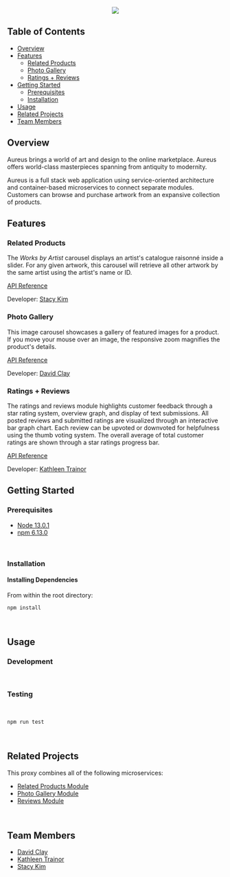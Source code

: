 <p align="center"><img src="https://i.imgur.com/TcaKasC.png"></p>

## Table of Contents

* [Overview](#overview)
* [Features](#features)
    * [Related Products](#related-products)
    * [Photo Gallery](#photo-gallery)
    * [Ratings + Reviews](#ratings-+-reviews)
* [Getting Started](#getting-started)
    * [Prerequisites](#prerequisites)
    * [Installation](#installation)
* [Usage](#usage)
* [Related Projects](#related-projects)
* [Team Members](#team-members)


## Overview

Aureus brings a world of art and design to the online marketplace. Aureus offers world-class masterpieces spanning from antiquity to modernity. 

Aureus is a full stack web application using service-oriented architecture and container-based microservices to connect separate modules. Customers can browse and purchase artwork from an expansive collection of products. 
<br>

## Features

### Related Products

The _Works by Artist_ carousel displays an artist's catalogue raisonné inside a slider. For any given artwork, this carousel will retrieve all other artwork by the same artist using the artist's name or ID.

[API Reference](https://gist.github.com/kimstacy/59936d4ecd6c64e26c36cfa2ac9e3b23)

Developer: [Stacy Kim](https://github.com/kimstacy)
<br>

### Photo Gallery

This image carousel showcases a gallery of featured images for a product. If you move your mouse over an image, the responsive zoom magnifies the product's details.

[API Reference](https://gist.github.com/dclay1983/)

Developer: [David Clay](https://github.com/dclay1983)
<br>

### Ratings + Reviews

The ratings and reviews module highlights customer feedback through a star rating system, overview graph, and display of text submissions. All posted reviews and submitted ratings are visualized through an interactive bar graph chart. Each review can be upvoted or downvoted for helpfulness using the thumb voting system. The overall average of total customer ratings are shown through a star ratings progress bar. 

[API Reference](https://gist.github.com/Kathleen29/c98d9627ba433767dad5d7eb62d0935c)

Developer: [Kathleen Trainor](https://github.com/kathleen29)
<br>

## Getting Started 

### Prerequisites

* [Node 13.0.1](https://nodejs.org/en/)
* [npm 6.13.0](https://www.npmjs.com/)
<br>

### Installation

#### Installing Dependencies
From within the root directory:

``` 
npm install
```
<br>

## Usage

### Development
<br>

### Testing
<br>

```
npm run test
```
<br>

## Related Projects

This proxy combines all of the following microservices:
* [Related Products Module](https://github.com/HRR42-FEC-4/stacy-service)
* [Photo Gallery Module](https://github.com/HRR42-FEC-4/dave-service)
* [Reviews Module](https://github.com/HRR42-FEC-4/katie-service)
<br>

## Team Members

* [David Clay](https://github.com/dclay1983)
* [Kathleen Trainor](https://github.com/kathleen29)
* [Stacy Kim](https://github.com/kimstacy)
